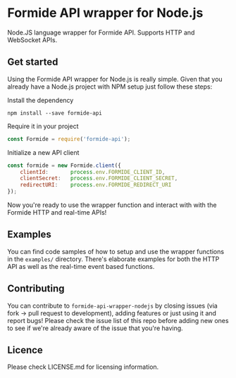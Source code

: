 # Formide API wrapper for Node.js
Node.JS language wrapper for Formide API. Supports HTTP and WebSocket APIs.

## Get started
Using the Formide API wrapper for Node.js is really simple.
Given that you already have a Node.js project with NPM setup just follow these steps:

Install the dependency
```
npm install --save formide-api
```

Require it in your project
``` js
const Formide = require('formide-api');
```

Initialize a new API client
``` js
const formide = new Formide.client({
    clientId:       process.env.FORMIDE_CLIENT_ID,
    clientSecret:   process.env.FORMIDE_CLIENT_SECRET,
    redirectURI:    process.env.FORMIDE_REDIRECT_URI
});
```

Now you're ready to use the wrapper function and interact with with the Formide HTTP and real-time APIs!

## Examples
You can find code samples of how to setup and use the wrapper functions in the `examples/` directory.
There's elaborate examples for both the HTTP API as well as the real-time event based functions.

## Contributing
You can contribute to `formide-api-wrapper-nodejs` by closing issues (via fork -> pull request to development), adding features or just using it and report bugs!
Please check the issue list of this repo before adding new ones to see if we're already aware of the issue that you're having.

## Licence
Please check LICENSE.md for licensing information.